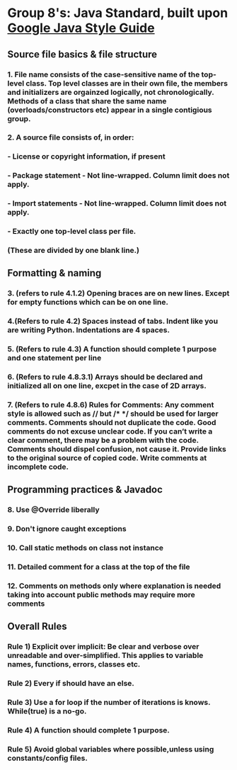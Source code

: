 # Group 8's: Java Standard, built upon [Google Java Style Guide](https://google.github.io/styleguide/javaguide.html#s4-formatting)

## Source file basics & file structure

### 1. File name consists of the case-sensitive name of the top-level class. Top level classes are in their own file, the members and initializers are orgainzed logically, not chronologically. Methods of a class that share the same name (overloads/constructors etc) appear in a single contigious group.
### 2. A source file consists of, in order:
### - License or copyright information, if present
### - Package statement - Not line-wrapped. Column limit does not apply.
### - Import statements - Not line-wrapped. Column limit does not apply.
### - Exactly one top-level class per file.
### (These are divided by one blank line.)

## Formatting & naming

### 3. (refers to rule 4.1.2) Opening braces are on new lines. Except for empty functions which can be on one line.
### 4.(Refers to rule 4.2) Spaces instead of tabs. Indent like you are writing Python. Indentations are 4 spaces.
### 5. (Refers to rule 4.3) A function should complete 1 purpose and one statement per line
### 6. (Refers to rule 4.8.3.1) Arrays should be declared and initialized all on one line, excpet in the case of 2D arrays.
### 7. (Refers to rule 4.8.6) Rules for Comments: Any comment style is allowed such as // but /* */ should be used for larger comments. Comments should not duplicate the code. Good comments do not excuse unclear code.  If you can’t write a clear comment, there may be a problem with the code.  Comments should dispel confusion, not cause it. Provide links to the original source of copied code. Write comments at incomplete code.

## Programming practices & Javadoc

### 8. Use @Override liberally
### 9. Don't ignore caught exceptions
### 10. Call static methods on class not instance
### 11. Detailed comment for a class at the top of the file
### 12. Comments on methods only where explanation is needed taking into account public methods may require more comments

## Overall Rules 
### Rule 1) Explicit over implicit: Be clear and verbose over unreadable and over-simplified. This applies to variable names, functions, errors, classes etc.
### Rule 2) Every if should have an else.
### Rule 3) Use a for loop if the number of iterations is knows. While(true) is a no-go.
### Rule 4) A function should complete 1 purpose.
### Rule 5) Avoid global variables where possible,unless using constants/config files.
